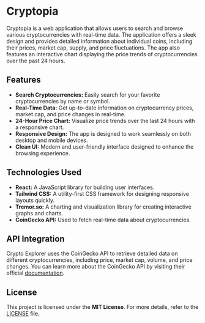 # Cryptopia

Cryptopia is a web application that allows users to search and browse various cryptocurrencies with real-time data. The application offers a sleek design and provides detailed information about individual coins, including their prices, market cap, supply, and price fluctuations. The app also features an interactive chart displaying the price trends of cryptocurrencies over the past 24 hours.

## Features

- **Search Cryptocurrencies:** Easily search for your favorite cryptocurrencies by name or symbol.
- **Real-Time Data:** Get up-to-date information on cryptocurrency prices, market cap, and price changes in real-time.
- **24-Hour Price Chart:** Visualize price trends over the last 24 hours with a responsive chart.
- **Responsive Design:** The app is designed to work seamlessly on both desktop and mobile devices.
- **Clean UI:** Modern and user-friendly interface designed to enhance the browsing experience.

## Technologies Used

- **React:** A JavaScript library for building user interfaces.
- **Tailwind CSS:** A utility-first CSS framework for designing responsive layouts quickly.
- **Tremor.so:** A charting and visualization library for creating interactive graphs and charts.
- **CoinGecko API:** Used to fetch real-time data about cryptocurrencies.

## API Integration

Crypto Explorer uses the CoinGecko API to retrieve detailed data on different cryptocurrencies, including price, market cap, volume, and price changes. You can learn more about the CoinGecko API by visiting their official [documentation](https://www.coingecko.com/en/api).

## License

This project is licensed under the **MIT License**. For more details, refer to the [LICENSE](./LICENSE) file.


